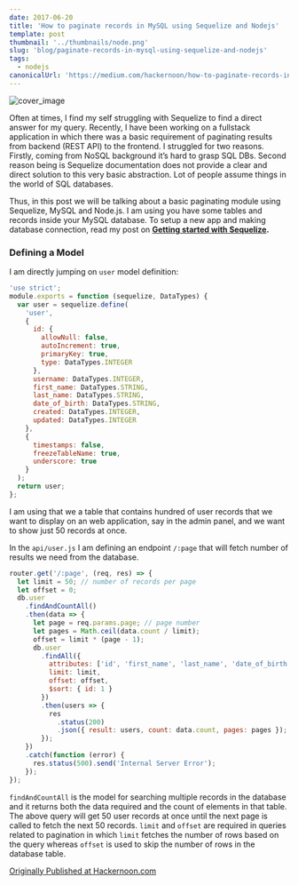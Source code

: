 ```yaml
---
date: 2017-06-20
title: 'How to paginate records in MySQL using Sequelize and Nodejs'
template: post
thumbnail: '../thumbnails/node.png'
slug: 'blog/paginate-records-in-mysql-using-sequelize-and-nodejs'
tags:
  - nodejs
canonicalUrl: 'https://medium.com/hackernoon/how-to-paginate-records-in-mysql-using-sequelize-and-nodejs-a3465d12aad5'
---
```


![cover_image](https://miro.medium.com/max/1400/0*ShbzlvZjT-VI72oW.png)

Often at times, I find my self struggling with Sequelize to find a direct answer for my query. Recently, I have been working on a fullstack application in which there was a basic requirement of paginating results from backend (REST API) to the frontend. I struggled for two reasons. Firstly, coming from NoSQL background it’s hard to grasp SQL DBs. Second reason being is Sequelize documentation does not provide a clear and direct solution to this very basic abstraction. Lot of people assume things in the world of SQL databases.

Thus, in this post we will be talking about a basic paginating module using Sequelize, MySQL and Node.js. I am using you have some tables and records inside your MySQL database. To setup a new app and making database connection, read my post on [**Getting started with Sequelize**](https://hackernoon.com/getting-started-with-sequelize-for-nodejs-applications-2854c58ffb8c)**.**

### Defining a Model

I am directly jumping on `user` model definition:

```js
'use strict';
module.exports = function (sequelize, DataTypes) {
  var user = sequelize.define(
    'user',
    {
      id: {
        allowNull: false,
        autoIncrement: true,
        primaryKey: true,
        type: DataTypes.INTEGER
      },
      username: DataTypes.INTEGER,
      first_name: DataTypes.STRING,
      last_name: DataTypes.STRING,
      date_of_birth: DataTypes.STRING,
      created: DataTypes.INTEGER,
      updated: DataTypes.INTEGER
    },
    {
      timestamps: false,
      freezeTableName: true,
      underscore: true
    }
  );
  return user;
};
```

I am using that we a table that contains hundred of user records that we want to display on an web application, say in the admin panel, and we want to show just 50 records at once.

In the `api/user.js` I am defining an endpoint `/:page` that will fetch number of results we need from the database.

```js
router.get('/:page', (req, res) => {
  let limit = 50; // number of records per page
  let offset = 0;
  db.user
    .findAndCountAll()
    .then(data => {
      let page = req.params.page; // page number
      let pages = Math.ceil(data.count / limit);
      offset = limit * (page - 1);
      db.user
        .findAll({
          attributes: ['id', 'first_name', 'last_name', 'date_of_birth'],
          limit: limit,
          offset: offset,
          $sort: { id: 1 }
        })
        .then(users => {
          res
            .status(200)
            .json({ result: users, count: data.count, pages: pages });
        });
    })
    .catch(function (error) {
      res.status(500).send('Internal Server Error');
    });
});
```

`findAndCountAll` is the model for searching multiple records in the database and it returns both the data required and the count of elements in that table. The above query will get 50 user records at once until the next page is called to fetch the next 50 records. `limit` and `offset` are required in queries related to pagination in which `limit` fetches the number of rows based on the query whereas `offset` is used to skip the number of rows in the database table.

[Originally Published at Hackernoon.com](https://medium.com/hackernoon/how-to-paginate-records-in-mysql-using-sequelize-and-nodejs-a3465d12aad5)
